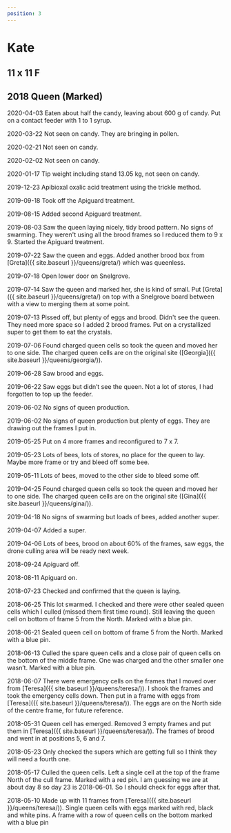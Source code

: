 ```yaml
---
position: 3
---
```

# Kate
## 11 x 11 F 
## 2018 Queen (Marked)

2020-04-03 Eaten about half the candy, leaving about 600 g of candy.  Put on a contact feeder with 1 to 1 syrup.

2020-03-22 Not seen on candy.  They are bringing in pollen.

2020-02-21 Not seen on candy.

2020-02-02 Not seen on candy.

2020-01-17 Tip weight including stand 13.05 kg, not seen on candy.

2019-12-23 Apibioxal oxalic acid treatment using the trickle method.

2019-09-18 Took off the Apiguard treatment.

2019-08-15 Added second Apiguard treatment. 

2019-08-03 Saw the queen laying nicely, tidy brood pattern.  No signs of swarming.  They weren't using all the brood frames so I reduced them to 9 x 9.  Started the Apiguard treatment.

2019-07-22 Saw the queen and eggs.  Added another brood box from [Greta]({{ site.baseurl }}/queens/greta/) which was queenless.

2019-07-18 Open lower door on Snelgrove.

2019-07-14 Saw the queen and marked her, she is kind of small.  Put [Greta]({{ site.baseurl }}/queens/greta/) on top with a Snelgrove board between with a view to merging them at some point.

2019-07-13 Pissed off, but plenty of eggs and brood.  Didn't see the queen.  They need more space so I added 2 brood frames.  Put on a crystallized super to get them to eat the crystals.

2019-07-06 Found charged queen cells so took the queen and moved her to one side.  The charged queen cells are on the original site ([Georgia]({{ site.baseurl }}/queens/georgia/)).

2019-06-28 Saw brood and eggs.

2019-06-22 Saw eggs but didn’t see the queen.  Not a lot of stores, I had forgotten to top up the feeder.

2019-06-02 No signs of queen production.

2019-06-02 No signs of queen production but plenty of eggs.  They are drawing out the frames I put in.

2019-05-25 Put on 4 more frames and reconfigured to 7 x 7.

2019-05-23 Lots of bees, lots of stores, no place for the queen to lay.  Maybe more frame or try and bleed off some bee.

2019-05-11 Lots of bees, moved to the other side to bleed some off.

2019-04-25 Found charged queen cells so took the queen and moved her to one side.  The charged queen cells are on the original site ([Gina]({{ site.baseurl }}/queens/gina/)).

2019-04-18 No signs of swarming but loads of bees, added another super.

2019-04-07 Added a super.

2019-04-06 Lots of bees, brood on about 60% of the frames, saw eggs, the drone culling area will be ready next week.

2018-09-24 Apiguard off.

2018-08-11 Apiguard on.

2018-07-23 Checked and confirmed that the queen is laying.

2018-06-25 This lot swarmed.  I checked and there were other sealed queen cells which I culled (missed them first time round).  Still leaving the queen cell on bottom of frame 5 from the North.  Marked with a blue pin.

2018-06-21 Sealed queen cell on bottom of frame 5 from the North.  Marked with a blue pin.

2018-06-13  Culled the spare queen cells and a close pair of queen cells on the bottom of the middle frame.  One was charged and the other smaller one wasn’t.  Marked with a blue pin.

2018-06-07 There were emergency cells on the frames that I moved over from [Teresa]({{ site.baseurl }}/queens/teresa/)).  I shook the frames and took the emergency cells down.  Then put in a frame with eggs from [Teresa]({{ site.baseurl }}/queens/teresa/)).  The eggs are on the North side of the centre frame, for future reference.

2018-05-31 Queen cell has emerged.  Removed 3 empty frames and put them in  [Teresa]({{ site.baseurl }}/queens/teresa/)).  The frames of brood and went in at positions 5, 6 and 7.

2018-05-23 Only checked the supers which are getting full so I think they will need a fourth one.

2018-05-17 Culled the queen cells.  Left a single cell at the top of the frame North of the cull frame.  Marked with a red pin.  I am guessing we are at about day 8 so day 23 is 2018-06-01.  So I should check for eggs after that.

2018-05-10 Made up with 11 frames from [Teresa]({{ site.baseurl }}/queens/teresa/)).  Single queen cells with eggs marked with red, black and white pins.  A frame with a row of queen cells on the bottom marked with a blue pin
